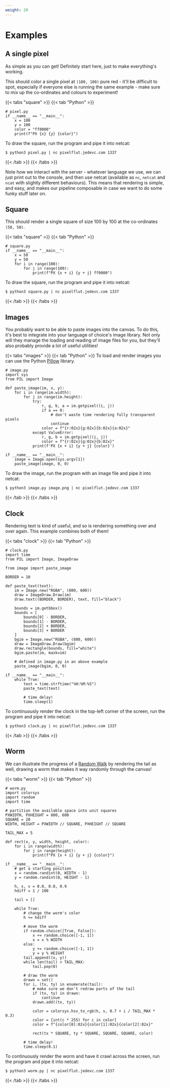 ```yaml
---
weight: 20
---
```


# Examples

## A single pixel

As simple as you can get! Definitely start here, just to make everything's
working.

This should color a single pixel at `(100, 100)` pure red - it'll be difficult
to spot, especially if everyone else is running the same example - make sure to
mix up the co-ordinates and colours to experiment!

{{< tabs "square" >}}
{{< tab "Python" >}}
```python3
# pixel.py
if __name__ == "__main__":
    x = 100
    y = 100
    color = "ff0000"
    print(f"PX {x} {y} {color}")
```

To draw the square, run the program and pipe it into netcat:

    $ python3 pixel.py | nc pixelflut.jedevc.com 1337
{{< /tab >}}
{{< /tabs >}}

Note how we interact with the server - whatever language we use, we can just
print out to the console, and then use netcat (available as `nc`, `netcat` and
`ncat` with slightly different behaviours). This means that rendering is
simple, and easy, and makes our pipeline composable in case we want to do some
funky stuff later on.

## Square

This should render a single square of size 100 by 100 at the co-ordinates `(50, 50)`.

{{< tabs "square" >}}
{{< tab "Python" >}}
```python3
# square.py
if __name__ == "__main__":
    x = 50
    y = 50
    for i in range(100):
        for j in range(100):
            print(f"PX {x + i} {y + j} ff0000")
```

To draw the square, run the program and pipe it into netcat:

    $ python3 square.py | nc pixelflut.jedevc.com 1337
{{< /tab >}}
{{< /tabs >}}

## Images

You probably want to be able to paste images into the canvas. To do this, it's
best to integrate into your language of choice's image library. Not only will
they manage the loading and reading of image files for you, but they'll also
probably provide a lot of useful utilities!

{{< tabs "images" >}}
{{< tab "Python" >}}
To load and render images you can use the Python [Pillow](https://pillow.readthedocs.io/en/stable/)
library.

```python3
# image.py
import sys
from PIL import Image

def paste_image(im, x, y):
    for i in range(im.width):
        for j in range(im.height):
            try:
                r, g, b, a = im.getpixel((i, j))
                if a == 0:
                    # don't waste time rendering fully transparent pixels
                    continue
                color = f"{r:02x}{g:02x}{b:02x}{a:02x}"
            except ValueError:
                r, g, b = im.getpixel((i, j))
                color = f"{r:02x}{g:02x}{b:02x}"
            print(f'PX {x + i} {y + j} {color}')

if __name__ == "__main__":
    image = Image.open(sys.argv[1])
    paste_image(image, 0, 0)
```

To draw the image, run the program with an image file and pipe it into netcat:

    $ python3 image.py image.png | nc pixelflut.jedevc.com 1337
{{< /tab >}}
{{< /tabs >}}

## Clock

Rendering text is kind of useful, and so is rendering something over and over
again. This example combines both of them!

{{< tabs "clock" >}}
{{< tab "Python" >}}
```python3
# clock.py
import time
from PIL import Image, ImageDraw

from image import paste_image

BORDER = 10

def paste_text(text):
    im = Image.new("RGBA", (800, 600))
    draw = ImageDraw.Draw(im)
    draw.text((BORDER, BORDER), text, fill="black")

    bounds = im.getbbox()
    bounds = [
        bounds[0] - BORDER,
        bounds[1] - BORDER,
        bounds[2] + BORDER,
        bounds[3] + BORDER
    ]
    bgim = Image.new("RGBA", (800, 600))
    draw = ImageDraw.Draw(bgim)
    draw.rectangle(bounds, fill="white")
    bgim.paste(im, mask=im)

    # defined in image.py in an above example
    paste_image(bgim, 0, 0)

if __name__ == "__main__":
    while True:
        text = time.strftime("%H:%M:%S")
        paste_text(text)

        # time delay!
        time.sleep(1)
```

To continuously render the clock in the top-left corner of the screen, run the
program and pipe it into netcat:

    $ python3 clock.py | nc pixelflut.jedevc.com 1337
{{< /tab >}}
{{< /tabs >}}

## Worm

We can illustrate the progress of a [Random Walk](https://en.wikipedia.org/wiki/Random_walk)
by rendering the tail as well, drawing a worm that makes it way randomly through the canvas!

{{< tabs "worm" >}}
{{< tab "Python" >}}
```python3
# worm.py
import colorsys
import random
import time

# partition the available space into unit squares
PXWIDTH, PXHEIGHT = 800, 600
SQUARE = 20
WIDTH, HEIGHT = PXWIDTH // SQUARE, PXHEIGHT // SQUARE

TAIL_MAX = 5

def rect(x, y, width, height, color):
    for i in range(width):
        for j in range(height):
            print(f"PX {x + i} {y + j} {color}")

if __name__ == "__main__":
    # get a starting position
    x = random.randint(0, WIDTH - 1)
    y = random.randint(0, HEIGHT - 1)

    h, s, v = 0.0, 0.8, 0.9
    hdiff = 1 / 100

    tail = []

    while True:
        # change the worm's color
        h += hdiff

        # move the worm
        if random.choice([True, False]):
            x += random.choice([-1, 1])
            x = x % WIDTH
        else:
            y += random.choice([-1, 1])
            y = y % HEIGHT
        tail.append((x, y))
        while len(tail) > TAIL_MAX:
            tail.pop(0)

        # draw the worm
        drawn = set()
        for i, (tx, ty) in enumerate(tail):
            # make sure we don't redraw parts of the tail
            if (tx, ty) in drawn:
                continue
            drawn.add((tx, ty))

            color = colorsys.hsv_to_rgb(h, s, 0.7 + i / TAIL_MAX * 0.3)
            color = [int(c * 255) for c in color]
            color = f"{color[0]:02x}{color[1]:02x}{color[2]:02x}"

            rect(tx * SQUARE, ty * SQUARE, SQUARE, SQUARE, color)

        # time delay!
        time.sleep(0.1)
```

To continuously render the worm and have it crawl across the screen, run the
program and pipe it into netcat:

    $ python3 worm.py | nc pixelflut.jedevc.com 1337
{{< /tab >}}
{{< /tabs >}}
